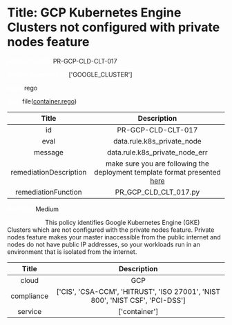 



# Title: GCP Kubernetes Engine Clusters not configured with private nodes feature


***<font color="white">Master Test Id:</font>*** PR-GCP-CLD-CLT-017

***<font color="white">Master Snapshot Id:</font>*** ['GOOGLE_CLUSTER']

***<font color="white">type:</font>*** rego

***<font color="white">rule:</font>*** file([container.rego])  
  
  
  
  

|Title|Description|
| :---: | :---: |
|id|PR-GCP-CLD-CLT-017|
|eval|data.rule.k8s_private_node|
|message|data.rule.k8s_private_node_err|
|remediationDescription|make sure you are following the deployment template format presented <a href='https://cloud.google.com/kubernetes-engine/docs/reference/rest/v1/projects.locations.clusters' target='_blank'>here</a>|
|remediationFunction|PR_GCP_CLD_CLT_017.py|


***<font color="white">Severity:</font>*** Medium

***<font color="white">Description:</font>*** This policy identifies Google Kubernetes Engine (GKE) Clusters which are not configured with the private nodes feature. Private nodes feature makes your master inaccessible from the public internet and nodes do not have public IP addresses, so your workloads run in an environment that is isolated from the internet.  
  
  

|Title|Description|
| :---: | :---: |
|cloud|GCP|
|compliance|['CIS', 'CSA-CCM', 'HITRUST', 'ISO 27001', 'NIST 800', 'NIST CSF', 'PCI-DSS']|
|service|['container']|



[container.rego]: https://github.com/prancer-io/prancer-compliance-test/tree/master/google/cloud/container.rego
